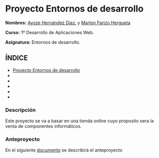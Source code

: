 # Proyecto Entornos de desarrollo <a name=id0></a>

**Nombres:** [Ayoze Hernández Díaz.](https://github.com/ElPayo) y [Marlon Farizo Hergueta](https://github.com/marlonfrz)

**Curso:** 1º Desarrollo de Aplicaciones Web.

**Asignatura:** Entornos de desarrollo.

## ÍNDICE

+ [Proyecto Entornos de desarrollo](#id0)
+ [](#id1)
+ [](#id2)
+ [](#id3)
+ [](#id4)
+ [](#id5)

### Descripción <a name=id1></a>

Este proyecto se va a basar en una tienda online cuyo proposito sera la venta de componentes informáticos.

### Anteproyecto <a name=id2></a>

En el siguiente [documento](./docs/anteproyecto.md) se describirá el anteproyecto

###  <a name=id3></a>

###  <a name=id4></a>

###  <a name=id5></a>

